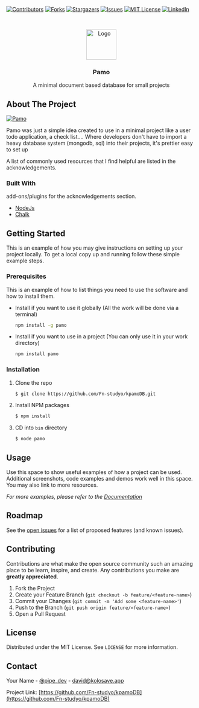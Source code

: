 [![Contributors][contributors-shield]][contributors-url]
[![Forks][forks-shield]][forks-url]
[![Stargazers][stars-shield]][stars-url]
[![Issues][issues-shield]][issues-url]
[![MIT License][license-shield]][license-url]
[![LinkedIn][linkedin-shield]][linkedin-url]



<!-- PROJECT LOGO -->
<br />
<p align="center">
  <a href="https://github.com/Fn-studyo/KpamoDB">
    <img src="https://img-premium.flaticon.com/png/512/148/148825.png?token=exp=1621322659~hmac=50ad1837629bdead1ee3cc0d4bf55078" alt="Logo" width="80" height="80">
  </a>
</p>
  <h3 align="center">Pamo</h3>

  <p align="center">
    A minimal document based database for small projects
    <br />
  </p>




<!-- ABOUT THE PROJECT -->
## About The Project

[![Pamo][product-screenshot]](https://example.com)

Pamo was just a simple idea created to use in a minimal project like a user todo application, a check list....
Where developers don't have to import a heavy database system (mongodb, sql) into their projects, it's prettier easy to set up

A list of commonly used resources that I find helpful are listed in the acknowledgements.

### Built With

add-ons/plugins for the acknowledgements section.
* [NodeJs](https://nodejs.org/en/)
* [Chalk](https://www.npmjs.com/package/chalk)


<!-- GETTING STARTED -->
## Getting Started

This is an example of how you may give instructions on setting up your project locally.
To get a local copy up and running follow these simple example steps.

### Prerequisites

This is an example of how to list things you need to use the software and how to install them.
* Install if you want to use it globally (All the work will be done via a terminal)
  ```sh
  npm install -g pamo
  ```

* Install if you want to use in a project (You can only use it in your work directory)
  ```sh
  npm install pamo
  ```
  
### Installation

1. Clone the repo
   ```sh
   $ git clone https://github.com/Fn-studyo/kpamoDB.git
   ```
2. Install NPM packages
   ```sh
   $ npm install
   ```
3. CD into `bin` directory
   ```sh
   $ node pamo 
   ```



<!-- USAGE EXAMPLES -->
## Usage

Use this space to show useful examples of how a project can be used. Additional screenshots, code examples and demos work well in this space. You may also link to more resources.

_For more examples, please refer to the [Documentation](https://example.com)_



<!-- ROADMAP -->
## Roadmap

See the [open issues](https://github.com/Fn-studyo/KpamoDB/issues) for a list of proposed features (and known issues).



<!-- CONTRIBUTING -->
## Contributing

Contributions are what make the open source community such an amazing place to be learn, inspire, and create. Any contributions you make are **greatly appreciated**.

1. Fork the Project
2. Create your Feature Branch (`git checkout -b feature/<feature-name>`)
3. Commit your Changes (`git commit -m 'Add some <feature-name>'`)
4. Push to the Branch (`git push origin feature/<feature-name>`)
5. Open a Pull Request



<!-- LICENSE -->
## License

Distributed under the MIT License. See `LICENSE` for more information.



<!-- CONTACT -->
## Contact

Your Name - [@pipe_dev](https://twitter.com/pipe_dev) - david@kolosave.app

Project Link: [https://github.com/Fn-studyo/kpamoDB](https://github.com/Fn-studyo/kpamoDB)


[contributors-shield]: https://img.shields.io/github/contributors/Fn-studyo/KpamoDB.svg?style=for-the-badge
[contributors-url]: https://github.com/Fn-studyo/kpamoDB/graphs/contributors
[forks-shield]: https://img.shields.io/github/forks/Fn-studyo/KpamoDB.svg?style=for-the-badge
[forks-url]: https://github.com/Fn-studyo/KpamoDB/network/members
[stars-shield]: https://img.shields.io/github/stars/Fn-studyo/KpamoDB.svg?style=for-the-badge
[stars-url]: https://github.com/Fn-studyo/KpamoDB/stargazers
[issues-shield]: https://img.shields.io/github/issues/Fn-studyo/KpamoDB.svg?style=for-the-badge
[issues-url]: https://github.com/Fn-studyo/KpamoDB/issues
[license-shield]: https://img.shields.io/github/license/Fn-studyo/KpamoDB.svg?style=for-the-badge
[license-url]: https://github.com/Fn-studyo/KpamoDB/blob/main/LICENSE.txt
[linkedin-shield]: https://img.shields.io/badge/-LinkedIn-black.svg?style=for-the-badge&logo=linkedin&colorB=555
[linkedin-url]: https://www.linkedin.com/in/muritala-david-ab8019189
[product-screenshot]: https://img-premium.flaticon.com/png/512/148/148825.png?token=exp=1621322659~hmac=50ad1837629bdead1ee3cc0d4bf55078
